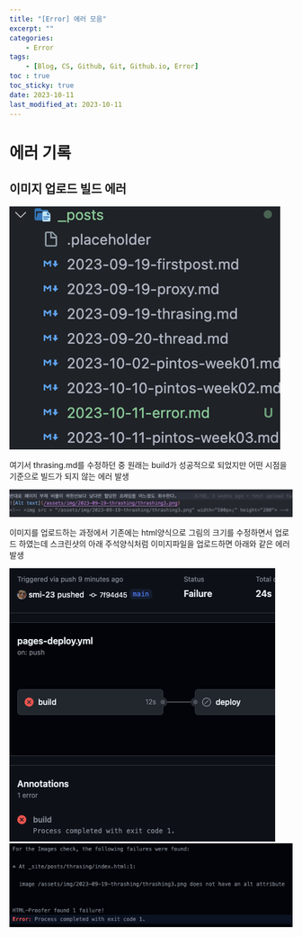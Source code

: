 ```yaml
---
title: "[Error] 에러 모음"
excerpt: ""
categories:
    - Error
tags:
    - [Blog, CS, Github, Git, Github.io, Error]
toc : true
toc_sticky: true
date: 2023-10-11
last_modified_at: 2023-10-11
---
```

# 에러 기록
## 이미지 업로드 빌드 에러
![Alt text](/assets/img/2023-10-11-error/image-1.png)

여기서 thrasing.md를 수정하던 중 원래는 build가 성공적으로 되었지만 어떤 시점을 기준으로 빌드가 되지 않는 에러 발생

![Alt text](/assets/img/2023-10-11-error/image-3.png)

이미지를 업로드하는 과정에서 기존에는 html양식으로 그림의 크기를 수정하면서 업로드 하였는데 스크린샷의 아래 주석양식처럼 이미지파일을 업로드하면 
아래와 같은 에러 발생

![Alt text](/assets/img/2023-10-11-error/image-2.png)
![Alt text](/assets/img/2023-10-11-error/image.png)
